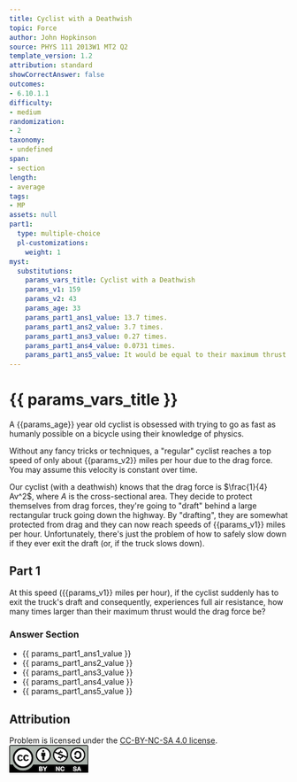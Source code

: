 ```yaml
---
title: Cyclist with a Deathwish
topic: Force
author: John Hopkinson
source: PHYS 111 2013W1 MT2 Q2
template_version: 1.2
attribution: standard
showCorrectAnswer: false
outcomes:
- 6.10.1.1
difficulty:
- medium
randomization:
- 2
taxonomy:
- undefined
span:
- section
length:
- average
tags:
- MP
assets: null
part1:
  type: multiple-choice
  pl-customizations:
    weight: 1
myst:
  substitutions:
    params_vars_title: Cyclist with a Deathwish
    params_v1: 159
    params_v2: 43
    params_age: 33
    params_part1_ans1_value: 13.7 times.
    params_part1_ans2_value: 3.7 times.
    params_part1_ans3_value: 0.27 times.
    params_part1_ans4_value: 0.0731 times.
    params_part1_ans5_value: It would be equal to their maximum thrust.
---
```

# {{ params_vars_title }}
A {{params_age}} year old cyclist is obsessed with trying to go as fast as humanly possible on a bicycle using their knowledge of physics.

Without any fancy tricks or techniques, a "regular" cyclist reaches a top speed of only about {{params_v2}} miles per hour due to the drag force.
You may assume this velocity is constant over time.

Our cyclist (with a deathwish) knows that the drag force is $\frac{1}{4} Av^2$, where $A$ is the cross-sectional area.
They decide to protect themselves from drag forces, they're going to "draft" behind a large rectangular truck going down the highway.
By "drafting", they are somewhat protected from drag and they can now reach speeds of {{params_v1}} miles per hour.
Unfortunately, there's just the problem of how to safely slow down if they ever exit the draft (or, if the truck slows down).

## Part 1

At this speed ({{params_v1}} miles per hour), if the cyclist suddenly has to exit the truck's draft and consequently, experiences full air resistance, how many times larger than their maximum thrust would the drag force be?

### Answer Section

- {{ params_part1_ans1_value }}
- {{ params_part1_ans2_value }}
- {{ params_part1_ans3_value }}
- {{ params_part1_ans4_value }}
- {{ params_part1_ans5_value }}

## Attribution

Problem is licensed under the [CC-BY-NC-SA 4.0 license](https://creativecommons.org/licenses/by-nc-sa/4.0/).<br> ![The Creative Commons 4.0 license requiring attribution-BY, non-commercial-NC, and share-alike-SA license.](https://raw.githubusercontent.com/firasm/bits/master/by-nc-sa.png)